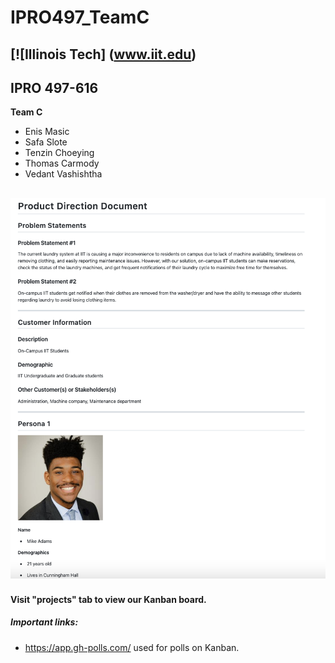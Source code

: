 # IPRO497_TeamC
## [![Illinois Tech] (www.iit.edu)
## IPRO 497-616


**Team C**
- Enis Masic
- Safa Slote
- Tenzin Choeying
- Thomas Carmody
- Vedant Vashishtha


[![Product Direction Document](images/PDD.png)](documents/ProductDirectionDocument.md "Product Direction Document")
--------------------------

#### Visit "projects" tab to view our Kanban board.
##### Important links: 
- https://app.gh-polls.com/ used for polls on Kanban. 
